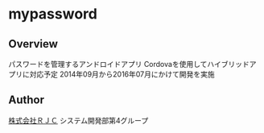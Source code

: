 # mypassword

## Overview
パスワードを管理するアンドロイドアプリ
Cordovaを使用してハイブリッドアプリに対応予定
2014年09月から2016年07月にかけて開発を実施

## Author
[株式会社ＲＪＣ](https://www.r-jc.jp/) システム開発部第4グループ
